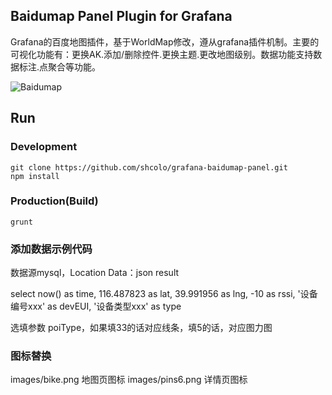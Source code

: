 ## Baidumap Panel Plugin for Grafana

Grafana的百度地图插件，基于WorldMap修改，遵从grafana插件机制。主要的可视化功能有：更换AK.添加/删除控件.更换主题.更改地图级别。数据功能支持数据标注.点聚合等功能。

![Baidumap](https://raw.githubusercontent.com/shcolo/grafana-baidumap-panel/master/src/images/baidumap.png)

## Run
### Development
```bush
git clone https://github.com/shcolo/grafana-baidumap-panel.git
npm install
```
### Production(Build)
```bush
grunt
```

### 添加数据示例代码

数据源mysql，Location Data：json result

select
now() as time, 
116.487823 as lat,
39.991956 as lng,
-10 as rssi,
'设备编号xxx' as devEUI,
'设备类型xxx' as type

选填参数 poiType，如果填33的话对应线条，填5的话，对应图力图

### 图标替换
images/bike.png 地图页图标
images/pins6.png 详情页图标
